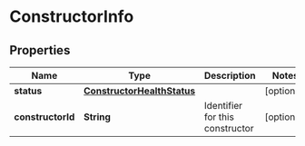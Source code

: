 # ConstructorInfo

## Properties
Name | Type | Description | Notes
------------ | ------------- | ------------- | -------------
**status** | [**ConstructorHealthStatus**](ConstructorHealthStatus.md) |  |  [optional]
**constructorId** | **String** | Identifier for this constructor |  [optional]
